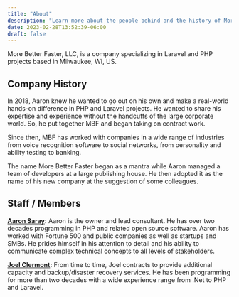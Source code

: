 ```yaml
---
title: "About"
description: "Learn more about the people behind and the history of More Better Faster."
date: 2023-02-28T13:52:39-06:00
draft: false
---
```


More Better Faster, LLC, is a company specializing in Laravel and PHP projects based in Milwaukee, WI, US.

## Company History

In 2018, Aaron knew he wanted to go out on his own and make a real-world hands-on difference in PHP and Laravel projects. He wanted to share his expertise and experience
without the handcuffs of the large corporate world. So, he put together MBF and began taking on contract work.

Since then, MBF has worked with companies in a wide range of industries from voice recognition software to social networks, from personality and ability testing to banking.

The name More Better Faster began as a mantra while Aaron managed a team of developers at a large publishing house.  He then adopted it as the name of his new company at the suggestion of some colleagues.

## Staff / Members

**[Aaron Saray](https://aaronsaray.com):** Aaron is the owner and lead consultant. He has over two decades programming in PHP and related open source software.
Aaron has worked with Fortune 500 and public companies as well as startups and SMBs. He prides himself in his attention to detail and his ability to communicate complex technical concepts to all levels of stakeholders.

**[Joel Clermont](https://joelclermont.com):** From time to time, Joel contracts to provide additional capacity and backup/disaster recovery services. He has been programming for more than two decades
with a wide experience range from .Net to PHP and Laravel.
